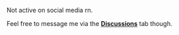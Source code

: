Not active on social media rn.

Feel free to message me via the **[Discussions]** tab though.




[Discussions]: https://github.com/ALewdDev/ALewdDev/discussions
